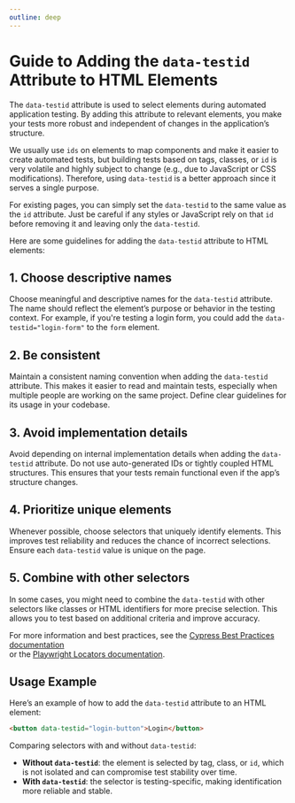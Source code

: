 ```yaml
---
outline: deep
---
```


# Guide to Adding the `data-testid` Attribute to HTML Elements

The `data-testid` attribute is used to select elements during automated application testing. By adding this attribute to relevant elements, you make your tests more robust and independent of changes in the application’s structure.

We usually use `ids` on elements to map components and make it easier to create automated tests, but building tests based on tags, classes, or `id` is very volatile and highly subject to change (e.g., due to JavaScript or CSS modifications). Therefore, using `data-testid` is a better approach since it serves a single purpose.

For existing pages, you can simply set the `data-testid` to the same value as the `id` attribute. Just be careful if any styles or JavaScript rely on that `id` before removing it and leaving only the `data-testid`.

Here are some guidelines for adding the `data-testid` attribute to HTML elements:

## 1. Choose descriptive names

Choose meaningful and descriptive names for the `data-testid` attribute. The name should reflect the element’s purpose or behavior in the testing context. For example, if you're testing a login form, you could add the `data-testid="login-form"` to the `form` element.

## 2. Be consistent

Maintain a consistent naming convention when adding the `data-testid` attribute. This makes it easier to read and maintain tests, especially when multiple people are working on the same project. Define clear guidelines for its usage in your codebase.

## 3. Avoid implementation details

Avoid depending on internal implementation details when adding the `data-testid` attribute. Do not use auto-generated IDs or tightly coupled HTML structures. This ensures that your tests remain functional even if the app’s structure changes.

## 4. Prioritize unique elements

Whenever possible, choose selectors that uniquely identify elements. This improves test reliability and reduces the chance of incorrect selections. Ensure each `data-testid` value is unique on the page.

## 5. Combine with other selectors

In some cases, you might need to combine the `data-testid` with other selectors like classes or HTML identifiers for more precise selection. This allows you to test based on additional criteria and improve accuracy.

For more information and best practices, see the [Cypress Best Practices documentation](https://docs.cypress.io/guides/references/best-practices)  
or the [Playwright Locators documentation](https://playwright.dev/docs/other-locators#id-data-testid-data-test-id-data-test-selectors).

## Usage Example

Here’s an example of how to add the `data-testid` attribute to an HTML element:

```html
<button data-testid="login-button">Login</button>
```

Comparing selectors with and without `data-testid`:

- **Without `data-testid`**: the element is selected by tag, class, or `id`, which is not isolated and can compromise test stability over time.
- **With `data-testid`**: the selector is testing-specific, making identification more reliable and stable.
